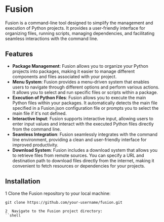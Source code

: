 # Fusion

Fusion is a command-line tool designed to simplify the management and execution of Python projects. It provides a user-friendly interface for organizing files, running scripts, managing dependencies, and facilitating seamless interactions with the command line.

## Features

- **Package Management**: Fusion allows you to organize your Python projects into packages, making it easier to manage different components and files associated with your project.
- **Menu System**: Fusion provides a menu-driven system that enables users to navigate through different options and perform various actions. It allows you to select and run specific files or scripts within a package.
- **Execution of Python Files**: Fusion allows you to execute the main Python files within your packages. It automatically detects the main file specified in a Fusion.json configuration file or prompts you to select the main file if it's not defined.
- **Interactive Input**: Fusion supports interactive input, allowing users to enter input values and interact with the executed Python files directly from the command line.
- **Seamless Integration**: Fusion seamlessly integrates with the command line environment, providing a clean and user-friendly interface for improved productivity.
- **Download System**: Fusion includes a download system that allows you to retrieve files from remote sources. You can specify a URL and destination path to download files directly from the internet, making it convenient to fetch resources or dependencies for your projects.

## Installation

1 Clone the Fusion repository to your local machine:

   ```shell
   git clone https://github.com/your-username/fusion.git
  
2  Navigate to the Fusion project directory:
``shell
